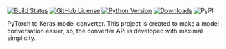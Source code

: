 [![Build Status](https://travis-ci.com/nerox8664/pytorch2keras.svg?branch=master)](https://travis-ci.com/nerox8664/pytorch2keras)
[![GitHub License](https://img.shields.io/badge/License-MIT-blue.svg)](https://opensource.org/licenses/MIT)
[![Python Version](https://img.shields.io/badge/python-2.7%2C3.6-lightgrey.svg)](https://github.com/nerox8664/pytorch2keras)
[![Downloads](https://pepy.tech/badge/pytorch2keras)](https://pepy.tech/project/pytorch2keras)
![PyPI](https://img.shields.io/pypi/v/pytorch2keras.svg)

PyTorch to Keras model converter. This project is created to make a model conversation easier, so, the converter API is developed with maximal simplicity.
